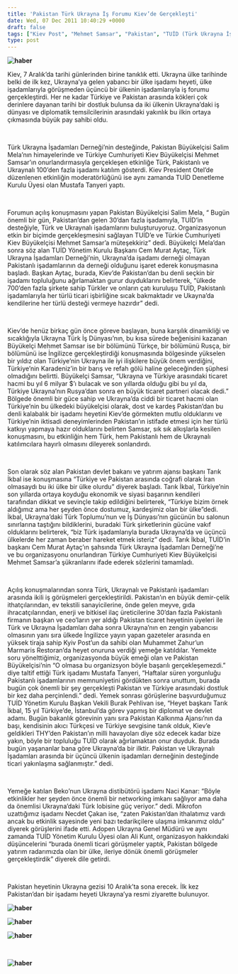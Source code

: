 ```yaml
---
title: 'Pakistan Türk Ukrayna İş Forumu Kiev’de Gerçekleşti'
date: Wed, 07 Dec 2011 10:40:29 +0000
draft: false
tags: ["Kiev Post", "Mehmet Samsar", "Pakistan", "TUİD (Türk Ukrayna İşadamları Derneği)", "Ukrayna Türkiye Ticaret"]
type: post
---
```


**![haber](http://www.arsiv.tuid.org.ua/images/haber/pakistanforum.jpg)**

Kiev, 7 Aralık’da tarihi günlerinden birine tanıklık etti. Ukrayna ülke tarihinde belki de ilk kez, Ukrayna’ya gelen yabancı bir ülke işadamı heyeti, ülke işadamlarıyla görüşmeden üçüncü bir ülkenin işadamlarıyla iş forumu gerçekleştirdi. Her ne kadar Türkiye ve Pakistan arasında kökleri çok derinlere dayanan tarihi bir dostluk bulunsa da iki ülkenin Ukrayna’daki iş dünyası ve diplomatik temsilcilerinin arasındaki yakınlık bu ilkin ortaya çıkmasında büyük pay sahibi oldu.

 

Türk Ukrayna İşadamları Derneği’nin desteğinde, Pakistan Büyükelçisi Salim Mela’nın himayelerinde ve Türkiye Cumhuriyeti Kiev Büyükelçisi Mehmet Samsar’ın onurlandırmasıyla gerçekleşen etkinliğe Türk, Pakistanlı ve Ukraynalı 100’den fazla işadamı katılım gösterdi. Kiev President Otel’de düzenlenen etkinliğin moderatörlüğünü ise aynı zamanda TUİD Denetleme Kurulu Üyesi olan Mustafa Tanyeri yaptı.

 

Forumun açılış konuşmasını yapan Pakistan Büyükelçisi Salim Mela, “ Bugün önemli bir gün, Pakistan’dan gelen 30’dan fazla işadamıyla, TUİD’in desteğiyle, Türk ve Ukraynalı işadamlarını buluşturuyoruz. Organizasyonun etkin bir biçimde gerçekleşmesini sağlayan TUİD’e ve Türkie Cumhuriyeti Kiev Büyükelçisi Mehmet Samsar’a müteşekkiriz” dedi. Büyükelçi Mela’dan sonra söz alan TUİD Yönetim Kurulu Başkanı Cem Murat Aytaç, Türk Ukrayna İşadamları Derneği’nin, Ukrayna’da işadamı derneği olmayan Pakistanlı işadamlarının da derneği olduğunu işaret ederek konuşmasına başladı. Başkan Aytaç, burada, Kiev’de Pakistan’dan bu denli seçkin bir işadamı topluluğunu ağırlamaktan gurur duyduklarını belirterek, “ülkede 700’den fazla şirkete sahip Türkler ve onların çatı kuruluşu TUİD, Pakistanlı işadamlarıyla her türlü ticari işbirliğine sıcak bakmaktadır ve Ukayna’da kendilerine her türlü desteği vermeye hazırdır” dedi.

 

Kiev’de henüz birkaç gün önce göreve başlayan, buna karşılık dinamikliği ve sıcaklığıyla Ukrayna Türk İş Dünyası’nın, bu kısa sürede beğenisini kazanan Büyükelçi Mehmet Samsar ise bir bölümünü Türkçe, bir bölümünü Rusça, bir bölümünü ise İngilizce gerçekleştirdiği konuşmasında bölgesinde yükselen bir yıldız olan Türkiye’nin Ukrayna ile iyi ilişkilere büyük önem verdiğini, Türkiye’nin Karadeniz’in bir barış ve refah gölü haline geleceğinden şüphesi olmadığını belirtti. Büyükelçi Samsar, “Ukrayna ve Türkiye arasındaki ticaret hacmi bu yıl 6 milyar $’ı bulacak ve son yıllarda olduğu gibi bu yıl da, Türkiye Ukrayna’nın Rusya’dan sonra en büyük ticaret partneri olacak dedi.” Bölgede önemli bir güce sahip ve Ukrayna’da ciddi bir ticaret hacmi olan Türkiye’nin bu ülkedeki büyükelçisi olarak, dost ve kardeş Pakistan’dan bu denli kalabalık bir işadamı heyetini Kiev’de görmekten mutlu olduklarını ve Türkiye’nin iktisadi deneyimlerinden Pakistan’ın istifade etmesi için her türlü katkıyı yapmaya hazır olduklarını belirten Samsar, sık sık alkışlarla kesilen konuşmasını, bu etkinliğin hem Türk, hem Pakistanlı hem de Ukraynalı katılımcılara hayırlı olmasını dileyerek sonlandırdı.

 

Son olarak söz alan Pakistan devlet bakanı ve yatırım ajansı başkanı Tarık İkbal ise konuşmasına “Türkiye ve Pakistan arasında coğrafi olarak İran olmasaydı bu iki ülke bir ülke olurdu” diyerek başladı. Tarık İkbal, Türkiye’nin son yıllarda ortaya koyduğu ekonomik ve siyasi başarının kendileri tarafından dikkat ve sevinçle takip edildiğini belirterek, “Türkiye bizim örnek aldığımız ama her şeyden önce dostumuz, kardeşimiz olan bir ülke”dedi. İkbal, Ukrayna’daki Türk Toplumu’nun ve İş Dünyası’nın gücünün bu salonun sınırlarına taştığını bildiklerini, buradaki Türk şirketlerinin gücüne vakıf olduklarını belirterek, “biz Türk işadamlarıyla burada Ukrayna’da ve üçüncü ülkelerde her zaman beraber hareket etmek isteriz” dedi. Tarık İkbal, TUİD’in başkanı Cem Murat Aytaç’ın şahsında Türk Ukrayna İşadamları Derneği’ne ve bu organizasyonu onurlandıran Türkiye Cumhuriyeti Kiev Büyükelçisi Mehmet Samsar’a şükranlarını ifade ederek sözlerini tamamladı.

 

Açılış konuşmalarından sonra Türk, Ukraynalı ve Pakistanlı işadamları arasında ikili iş görüşmeleri gerçekleştirildi. Pakistan’ın en büyük demir-çelik ithatçılarından, ev tekstili sanayicilerine, önde gelen meyve, gıda ihracatçılarından, enerji ve bitkisel ilaç üreticilerine 30’dan fazla Pakistanlı firmanın başkan ve ceo’ların yer aldığı Pakistan ticaret heyetinin üyeleri ile Türk ve Ukrayna İşadamları daha sonra Ukrayna’nın en zengin yabancısı olmasının yanı sıra ülkede İngilizce yayın yapan gazeteler arasında en yüksek tiraja sahip Kyiv Post’un da sahibi olan Muhammet Zahur’un Marmaris Restoran’da heyet onuruna verdiği yemeğe katıldılar. Yemekte soru yönelttiğimiz, organizasyonda büyük emeği olan ve Pakistan Büyükelçisi’nin “O olmasa bu organizsyon böyle başarılı gerçekleşemezdi.” diye taltif ettiği Türk işadamı Mustafa Tanyeri, “Haftalar süren yorgunluğu Pakistanlı işadamlarının memnuniyetini gördükten sonra unuttum, burada bugün çok önemli bir şey gerçekleşti Pakistan ve Türkiye arasındaki dostluk bir kez daha perçinlendi.” dedi. Yemek sonrası görüşlerine başvurduğumuz TUİD Yönetim Kurulu Başkan Vekili Burak Pehlivan ise, “Heyet başkanı Tarık İkbal, 15 yıl Türkiye’de, İstanbul’da görev yapmış bir diplomat ve devlet adamı. Bugün bakanlık görevinin yanı sıra Pakistan Kalkınma Ajansı’nın da başı, kendisinin akıcı Türkçesi ve Türkiye sevgisine tanık olduk, Kiev’e geldikleri THY’den Pakistan’ın milli havayoları diye söz edecek kadar bize yakın, böyle bir topluluğu TUİD olarak ağırlamaktan onur duyduk. Burada bugün yaşananlar bana göre Ukrayna’da bir ilktir. Pakistan ve Ukraynalı İşadamları arasında bir üçüncü ülkenin işadamları derneğinin desteğinde ticari yakınlaşma sağlanmıştır.” dedi.

 

Yemeğe katılan Beko’nun Ukrayna distibütörü işadamı Naci Kanar: “Böyle etkinlikler her şeyden önce önemli bir networking imkanı sağlıyor ama daha da önemlisi Ukrayna’daki Türk lobisine güç veriyor.” dedi. Mikrofon uzattığımız işadamı Necdet Çakan ise, “zaten Pakistan’dan ithalatımız vardı ancak bu etkinlik sayesinde yeni bazı tedarikçilere ulaşma imkanımız oldu” diyerek görüşlerini ifade etti. Adopen Ukrayna Genel Müdürü ve aynı zamanda TUİD Yönetim Kurulu Üyesi olan Ali Kunt, organizasyon hakkındaki düşüncelerini “burada önemli ticari görüşmeler yaptık, Pakistan bölgede yatırım radarımızda olan bir ülke, ileriye dönük önemli görüşmeler gerçekleştirdik” diyerek dile getirdi.

 

Pakistan heyetinin Ukrayna gezisi 10 Aralık’ta sona erecek. İlk kez Pakistan’dan bir işadamı heyeti Ukrayna’ya resmi ziyarette bulunuyor.

**![haber](http://www.arsiv.tuid.org.ua/images/haber/pakistanforum22.jpg)** 

**![haber](http://www.arsiv.tuid.org.ua/images/haber/pakistanforum23.jpg)** 

**![haber](http://www.arsiv.tuid.org.ua/images/haber/pakistanforum24.jpg)** 

 

**![haber](http://www.arsiv.tuid.org.ua/images/haber/pakistanforum26.jpg)** 

